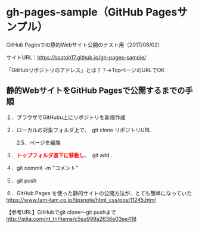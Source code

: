 # gh-pages-sample（GitHub Pagesサンプル）

GitHub Pagesでの静的Webサイト公開のテスト用（2017/08/02）

サイトURL：https://ssatoh17.github.io/gh-pages-sample/

「GitHubリポジトリのアドレス」とは？？→TopページのURLでOK


## 静的WebサイトをGitHub Pagesで公開するまでの手順

１．ブラウザでGitHubu上にリポジトリを新規作成

２．ローカルの対象フォルダ上で、　git clone リポジトリURL

　　2.5．ページを編集
 
３．<b><font color="red">トップフォルダ直下に移動し</font></b>、　git add .

４．git commit -m "コメント"

５．git push

６．GitHub Pages を使った静的サイトの公開方法が、とても簡単になっていた https://www.tam-tam.co.jp/tipsnote/html_css/post11245.html


【参考URL】GitHubでgit clone〜git pushまで http://qiita.com/nt_tn/items/c5ea999a2638e03ee418

